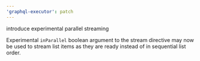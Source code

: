 ```yaml
---
'graphql-executor': patch
---
```


introduce experimental parallel streaming

Experimental `inParallel` boolean argument to the stream directive may now be used to stream list items as they are ready instead of in sequential list order.
